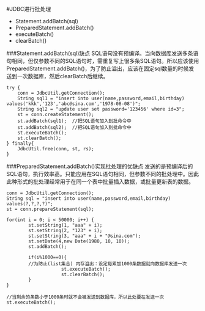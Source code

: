 #JDBC进行批处理

* Statement.addBatch(sql) 
* PreparedStatement.addBatch()
* executeBatch()
* clearBatch()

###Statement.addBatch(sql)缺点
SQL语句没有预编译。当向数据库发送多条语句相同，但仅参数不同的SQL语句时，需重复写上很多条SQL语句。所以应该使用PreparedStatement.addBatch()，为了防止溢出，应该在固定sql数量的时候发送到一次数据库，然后clearBatch后继续。

```
try {
    conn = JdbcUtil.getConnection();
    String sql1 = "insert into user(name,password,email,birthday)  values('kkk','123','abc@sina.com','1978-08-08')";
    String sql2 = "update user set password='123456' where id=3";
    st = conn.createStatement();
    st.addBatch(sql1);  //把SQL语句加入到批命令中
    st.addBatch(sql2);  //把SQL语句加入到批命令中
    st.executeBatch();
    st.clearBatch();
} finally{
    JdbcUtil.free(conn, st, rs);
}
```

###PreparedStatement.addBatch()实现批处理的优缺点
发送的是预编译后的SQL语句，执行效率高。只能应用在SQL语句相同，但参数不同的批处理中。因此此种形式的批处理经常用于在同一个表中批量插入数据，或批量更新表的数据。

```
conn = JdbcUtil.getConnection();
String sql = "insert into user(name,password,email,birthday) values(?,?,?,?)";
st = conn.prepareStatement(sql);

for(int i = 0; i < 50000; i++) {
        st.setString(1, "aaa" + i);
        st.setString(2, "123" + i);
        st.setString(3, "aaa" + i + "@sina.com");
        st.setDate(4,new Date(1980, 10, 10));
        st.addBatch();

        if(i%1000==0){      
        //为防止(list集合) 内存溢出：设定每累加1000条数据就向数据库发送一次
					st.executeBatch();
					st.clearBatch();
        }
}

//当剩余的条数小于1000条时就不会被发送到数据库，所以此处要在发送一次
st.executeBatch();
```